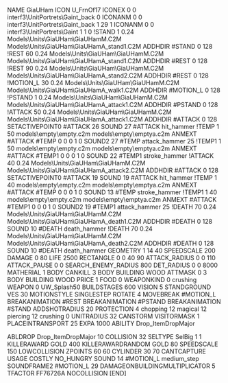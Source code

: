 NAME GiaUHam
ICON U_FrnOf17
ICONEX 0 0 interf3\UnitPortrets\Gaint_back 0
ICONANM 0 0 interf3\UnitPortrets\Gaint_back 1 29 1
ICONANM 0 0 interf3\UnitPortrets\Gaint 1 1 0
!STAND          1 0.24  Models\Units\GiaUHam\GiaUHamM.C2M Models\Units\GiaUHam\GiaUHamA_stand1.C2M
ADDHDIR #STAND 0 128
!REST          60 0.24  Models\Units\GiaUHam\GiaUHamM.C2M Models\Units\GiaUHam\GiaUHamA_stand1.C2M
ADDHDIR #REST 0 128
!REST          90 0.24  Models\Units\GiaUHam\GiaUHamM.C2M Models\Units\GiaUHam\GiaUHamA_stand2.C2M
ADDHDIR #REST 0 128
!MOTION_L      30 0.24  Models\Units\GiaUHam\GiaUHamM.C2M Models\Units\GiaUHam\GiaUHamA_walk1.C2M
ADDHDIR #MOTION_L 0 128
!PSTAND        1  0.24  Models\Units\GiaUHam\GiaUHamM.C2M Models\Units\GiaUHam\GiaUHamA_attack1.C2M
ADDHDIR #PSTAND 0 128 
!ATTACK        50 0.24  Models\Units\GiaUHam\GiaUHamM.C2M Models\Units\GiaUHam\GiaUHamA_attack1.C2M
ADDHDIR #ATTACK 0 128
SETACTIVEPOINT0 #ATTACK 26
SOUND 27 #ATTACK hit_hammer
!TEMP  1 50 models\empty\empty.c2m models\empty\emptya.c2m
ANMEXT #ATTACK #TEMP 0 0 0 1 0
SOUND2 27 #TEMP attack_hammer 25
!TEMP1 1 50 models\empty\empty.c2m models\empty\emptya.c2m
ANMEXT #ATTACK #TEMP1 0 0 0 1 0
SOUND 22 #TEMP1 stroke_hammer
!ATTACK        40 0.24  Models\Units\GiaUHam\GiaUHamM.C2M Models\Units\GiaUHam\GiaUHamA_attack2.C2M
ADDHDIR #ATTACK 0 128
SETACTIVEPOINT0 #ATTACK 19
SOUND 19 #ATTACK hit_hammer
!TEMP 1 40 models\empty\empty.c2m models\empty\emptya.c2m
ANMEXT #ATTACK #TEMP 0 0 0 1 0
SOUND 13 #TEMP stroke_hammer
!TEMP1  1 40 models\empty\empty.c2m models\empty\emptya.c2m
ANMEXT #ATTACK #TEMP1 0 0 0 1 0
SOUND2 19 #TEMP1 attack_hammer 25
!DEATH         70 0.24  Models\Units\GiaUHam\GiaUHamM.C2M Models\Units\GiaUHam\GiaUHamA_death1.C2M
ADDHDIR #DEATH 0 128
SOUND 10 #DEATH death_hammer
!DEATH         70 0.24  Models\Units\GiaUHam\GiaUHamM.C2M Models\Units\GiaUHam\GiaUHamA_death2.C2M
ADDHDIR #DEATH 0 128
SOUND 10 #DEATH death_hammer
GEOMETRY 1 14 40
SPEEDSCALE 200
DAMAGE   0 80
LIFE     2500
RECTANGLE 0 0 40 90
ATTACK_RADIUS 0 0 110
ATTACK_PAUSE 0 0
SEARCH_ENEMY_RADIUS 800
DET_RADIUS 0 0 8000
MATHERIAL 1 BODY
CANKILL 3 BODY BUILDING WOOD 
ATTMASK 0 3 BODY BUILDING WOOD
PRICE 1 FOOD 0
WEAPONKIND 0 crushing
WEAPON 0 UW_Splash50
BUILDSTAGES 600
VISION 5
STANDGROUND
VES 30
MOTIONSTYLE SINGLESTEP
ROTATE 4
MOVEBREAK #MOTION_L
BREAKANIMATION #REST
BREAKANIMATION #PSTAND
BREAKANIMATION #STAND
ADDSHOTRADIUS 20
PROTECTION 4 chopping 12 magical 12 piercing 12 crushing 0
UNITRADIUS 32
CANSTORM
VISITORMASK 1
PLACEINTRANSPORT 25
EXPA  1000
ABILITY Drop_ItemDropMajor

ABLDROP Drop_ItemDropMajor 10
COLLISION 32
SELTYPE SelBig 1 1
KILLERAWARD             GOLD 400
KILLERAWARDRANDOM       GOLD 80
SPEEDSCALE 150
LOWCOLLISION
ZPOINTS 60 60
CYLINDER 30 70
CANTCAPTURE
USAGE COSTLY
NO_HUNGRY
SOUND 14 #MOTION_L medium_step
SOUNDFRAME2 #MOTION_L 29
DAMAGEONBUILDINGMULTIPLICATOR 5
TFACTOR FF76726A
NOCOLLISION
[END]
